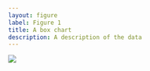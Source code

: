 ```yaml
---
layout: figure
label: Figure 1
title: A box chart
description: A description of the data
---
```

<img src="data/cell-culture/box-chart.png">
